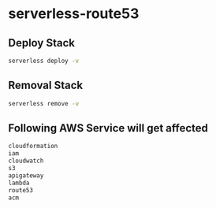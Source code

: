# serverless-route53
## Deploy Stack
```bash
serverless deploy -v
```
## Removal Stack
```bash
serverless remove -v
```
## Following AWS Service will get affected
```bash
cloudformation
iam
cloudwatch
s3
apigateway
lambda
route53
acm
```